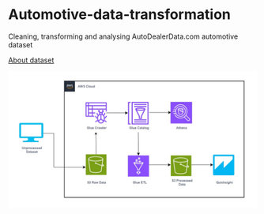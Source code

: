 # Automotive-data-transformation
Cleaning, transforming and analysing AutoDealerData.com automotive dataset

[About dataset](https://www.kaggle.com/datasets/cisautomotiveapi/large-car-dataset)

![Architecture of the project](architecture-diagram.jpg)
